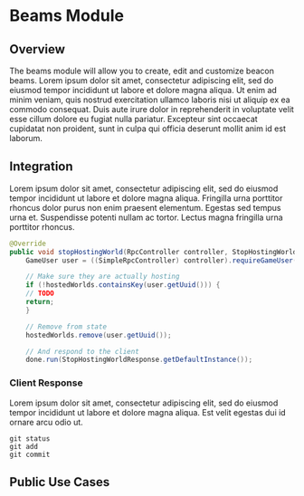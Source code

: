 <!-- Name of Module -->
# Beams Module
<!-- Short paragraph that explains the module, includes 1-3 example pictures/gifs/videos -->
## Overview
The beams module will allow you to create, edit and customize beacon beams.
Lorem ipsum dolor sit amet, consectetur adipiscing elit, sed do eiusmod tempor incididunt ut labore et dolore magna aliqua. 
Ut enim ad minim veniam, quis nostrud exercitation ullamco laboris nisi ut aliquip ex ea commodo consequat. 
Duis aute irure dolor in reprehenderit in voluptate velit esse cillum dolore eu fugiat nulla pariatur. 
Excepteur sint occaecat cupidatat non proident, sunt in culpa qui officia deserunt mollit anim id est laborum.

<!-- Includes code snippet, step-by-step breakdown of the code snippet & client response plus how to handle the response, if there is any. -->
## Integration
Lorem ipsum dolor sit amet, consectetur adipiscing elit, sed do eiusmod tempor incididunt ut labore et dolore magna aliqua. 
Fringilla urna porttitor rhoncus dolor purus non enim praesent elementum. Egestas sed tempus urna et. 
Suspendisse potenti nullam ac tortor. 
Lectus magna fringilla urna porttitor rhoncus.

```java
@Override
public void stopHostingWorld(RpcController controller, StopHostingWorldRequest request, RpcCallback<StopHostingWorldResponse> done) {
    GameUser user = ((SimpleRpcController) controller).requireGameUser();

    // Make sure they are actually hosting
    if (!hostedWorlds.containsKey(user.getUuid())) {
    // TODO
    return;
    }

    // Remove from state
    hostedWorlds.remove(user.getUuid());

    // And respond to the client
    done.run(StopHostingWorldResponse.getDefaultInstance());
```


### Client Response
Lorem ipsum dolor sit amet, consectetur adipiscing elit, sed do eiusmod tempor incididunt ut labore et dolore magna aliqua. 
Est velit egestas dui id ornare arcu odio ut.

```
git status
git add
git commit
```

<!-- Show off some unique examples of the module being used, if there are any. (promo the people who use the Apollo) -->
## Public Use Cases
